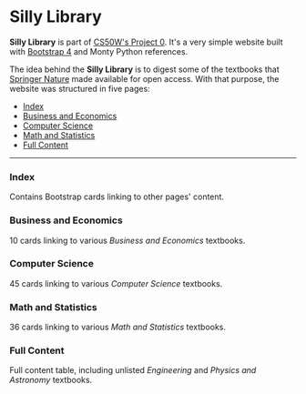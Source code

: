 # Silly Library
__Silly Library__ is part of [CS50W's Project 0](https://docs.cs50.net/web/2020/x/projects/0/project0.html). It's a very simple website built with [Bootstrap 4](https://getbootstrap.com/) and Monty Python references.

The idea behind the __Silly Library__ is to digest some of the textbooks that [Springer Nature](https://www.springer.com/) made available for open access. With that purpose, the website was structured in five pages:
* [Index](https://pedro-as.github.io/project0-cs50w/index.html)
* [Business and Economics](https://pedro-as.github.io/project0-cs50w/business-economics.html)
* [Computer Science](https://pedro-as.github.io/project0-cs50w/computer-science.html)
* [Math and Statistics](https://pedro-as.github.io/project0-cs50w/math-statistics.html)
* [Full Content](https://pedro-as.github.io/project0-cs50w/different.html)
---
### Index
Contains Bootstrap cards linking to other pages' content.

### Business and Economics
10 cards linking to various _Business and Economics_ textbooks.

### Computer Science
45 cards linking to various _Computer Science_ textbooks.

### Math and Statistics
36 cards linking to various _Math and Statistics_ textbooks.

### Full Content
Full content table, including unlisted _Engineering_ and _Physics and Astronomy_ textbooks.
